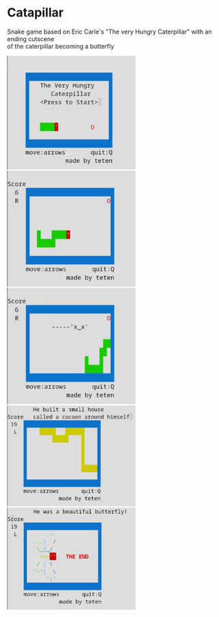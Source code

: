 # Catapillar
Snake game based on Eric Carle's "The very Hungry Caterpillar"  with an ending cutscene  
of the caterpillar becoming a butterfly

<img src="./Start.jpg" width=300/><img src="./gameplay.jpg" width=300/>  
<img src="./death.jpg" width=300/><img src="./cutscene.jpg" width=300/><img src="./end.jpg" width=300/>  

